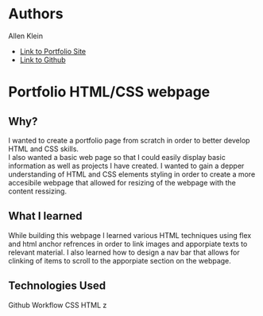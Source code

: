 
# Authors

Allen Klein

- [Link to Portfolio Site](https://allen-ek.github.io/Portfolio/)
- [Link to Github](https://github.com/allen-ek/)

# Portfolio HTML/CSS webpage

## Why?
I wanted to create a portfolio page from scratch in order to better develop HTML and CSS skills.  
I also wanted a basic web page so that I could easily display basic information as well as projects I have created.
I wanted to gain a depper understanding of HTML and CSS elements styling in order to create a more accesibile webpage that allowed for resizing of the webpage with the content ressizing.

## What I learned
While building this webpage I learned various HTML techniques using flex and html anchor refrences in order to link images and apporpiate texts to relevant material. I also learned how to design a nav bar that allows for clinking of items to scroll to the apporpiate section on the webpage.

## Technologies Used
Github Workflow
CSS
HTML
z
